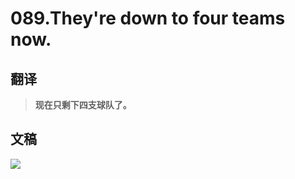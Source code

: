 # 089.They're down to four teams now.

## 翻译

> **现在只剩下四支球队了。**

## 文稿

![](https://cdn.jsdelivr.net/gh/imtianx/speaking180/img/089.jpg)

